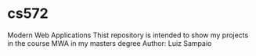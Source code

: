 # cs572
Modern Web Applications
Thist repository is intended to show my projects in the course MWA in my masters degree
Author: Luiz Sampaio
